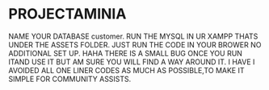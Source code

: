 # PROJECTAMINIA
 NAME YOUR DATABASE customer.
 RUN THE MYSQL IN UR XAMPP THATS UNDER THE ASSETS FOLDER.
JUST RUN THE CODE IN YOUR BROWER NO ADDITIONAL SET UP.
HAHA THERE IS A SMALL BUG ONCE YOU RUN ITAND USE IT BUT AM SURE YOU WILL FIND A WAY AROUND IT.
I HAVE I AVOIDED ALL ONE LINER CODES AS MUCH AS POSSIBLE,TO MAKE IT SIMPLE FOR COMMUNITY ASSISTS.